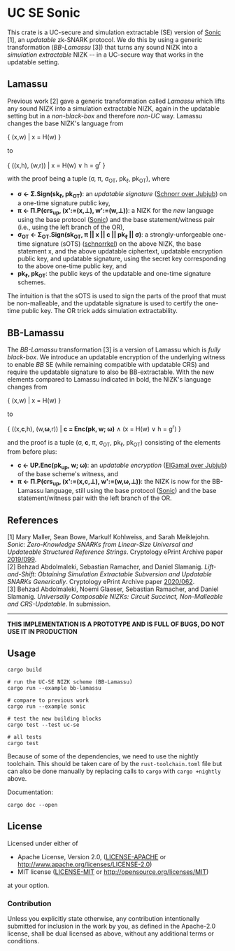 # UC SE Sonic

This crate is a UC-secure and simulation extractable (SE) version of [Sonic](https://github.com/ebfull/sonic) [1], an _updatable_ zk-SNARK protocol. We do this by using a generic transformation (_BB-Lamassu_ [3]) that turns any sound NIZK into a _simulation extractable_ NIZK -- in a UC-secure way that works in the updatable setting. 

## Lamassu

Previous work [2] gave a generic transformation called _Lamassu_ which lifts any sound NIZK into a simulation extractable NIZK, again in the updatable setting but in a _non-black-box_ and therefore _non-UC_ way. Lamassu changes the base NIZK's language from 

{ (x,w) | x = H(w) }

to 

{ ((x,h), (w,r)) | x = H(w) &or; h = g<sup>r</sup> }

with the proof being a tuple (&sigma;, &pi;, &sigma;<sub>OT</sub>, pk<sub>&ell;</sub>, pk<sub>OT</sub>), where

- **&sigma; &leftarrow; &Sigma;.Sign(sk<sub>&ell;</sub>, pk<sub>OT</sub>)**: an _updatable signature_ ([Schnorr over Jubjub](https://github.com/nglaeser/jubjub-schnorr)) on a one-time signature public key, 
- **&pi; &leftarrow; &Pi;.P(crs<sub>up</sub>, (x':=(x,&perp;), w':=(w,&perp;))**: a NIZK for the _new_ language using the base protocol ([Sonic](https://github.com/ebfull/sonic)) and the base statement/witness pair (i.e., using the left branch of the OR),
- **&sigma;<sub>OT</sub> &leftarrow; &Sigma;<sub>OT</sub>.Sign(sk<sub>OT</sub>, &pi; || x || c || pk<sub>&ell;</sub> || &sigma;)**: a strongly-unforgeable one-time signature (sOTS) ([schnorrkel](https://crates.io/crates/schnorrkel)) on the above NIZK, the base statement x, and the above updatable ciphertext, updatable encryption public key, and updatable signature, using the secret key corresponding to the above one-time public key, and
- **pk<sub>&ell;</sub>, pk<sub>OT</sub>**: the public keys of the updatable and one-time signature schemes.

The intuition is that the sOTS is used to sign the parts of the proof that must be non-malleable, and the updatable signature is used to certify the one-time public key. The OR trick adds simulation extractability.

## BB-Lamassu

The _BB-Lamassu_ transformation [3] is a version of Lamassu which is _fully black-box_. We introduce an updatable encryption of the underlying witness to enable _BB_ SE (while remaining compatible with updatable CRS) and require the updatable signature to also be BB-extractable. With the new elements compared to Lamassu indicated in bold, the NIZK's language changes from 

{ (x,w) | x = H(w) }

to 

{ ((x,**c**,h), (w,**&omega;**,r)) | **c = Enc(pk, w; &omega;)** &and; (x = H(w) &or; h = g<sup>r</sup>) }

and the proof is a tuple (&sigma;, **c**, &pi;, &sigma;<sub>OT</sub>, pk<sub>&ell;</sub>, pk<sub>OT</sub>) consisting of the elements from before plus:

- **c &leftarrow; UP.Enc(pk<sub>up</sub>, w; &omega;)**: an _updatable encryption_ ([ElGamal over Jubjub](https://github.com/nglaeser/jubjub-elgamal)) of the base scheme's witness, and
- **&pi; &leftarrow; &Pi;.P(crs<sub>up</sub>, (x':=(x,c,&perp;), w':=(w,&omega;,&perp;))**: the NIZK is now for the BB-Lamassu language, still using the base protocol ([Sonic](https://github.com/ebfull/sonic)) and the base statement/witness pair with the left branch of the OR.

## References

[1] Mary Maller, Sean Bowe, Markulf Kohlweiss, and Sarah Meiklejohn. _Sonic: Zero-Knowledge SNARKs from Linear-Size Universal and Updateable Structured Reference Strings_. Cryptology ePrint Archive paper [2019/099](https://eprint.iacr.org/2019/099).  
[2] Behzad Abdolmaleki, Sebastian Ramacher, and Daniel Slamanig. _Lift-and-Shift: Obtaining Simulation Extractable Subversion and Updatable SNARKs Generically_. Cryptology ePrint Archive paper [2020/062](https://eprint.iacr.org/2020/062).  
[3] Behzad Abdolmaleki, Noemi Glaeser, Sebastian Ramacher, and Daniel Slamanig. _Universally Composable NIZKs: Circuit Succinct, Non-Malleable and CRS-Updatable_. In submission.

---

**THIS IMPLEMENTATION IS A PROTOTYPE AND IS FULL OF BUGS, DO NOT USE IT IN PRODUCTION**

## Usage

```
cargo build

# run the UC-SE NIZK scheme (BB-Lamassu)
cargo run --example bb-lamassu

# compare to previous work
cargo run --example sonic

# test the new building blocks
cargo test --test uc-se

# all tests
cargo test
```

Because of some of the dependencies, we need to use the nightly toolchain. This should be taken care of by the `rust-toolchain.toml` file but can also be done manually by replacing calls to `cargo` with `cargo +nightly` above.

Documentation:
```
cargo doc --open
```

## License

Licensed under either of

 * Apache License, Version 2.0, ([LICENSE-APACHE](LICENSE-APACHE) or http://www.apache.org/licenses/LICENSE-2.0)
 * MIT license ([LICENSE-MIT](LICENSE-MIT) or http://opensource.org/licenses/MIT)

at your option.

### Contribution

Unless you explicitly state otherwise, any contribution intentionally submitted for inclusion in the work by you, as defined in the Apache-2.0 license, shall be dual licensed as above, without any additional terms or conditions.
